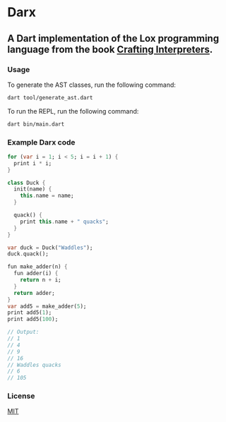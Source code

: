 # Darx

## A Dart implementation of the Lox programming language from the book [Crafting Interpreters](http://craftinginterpreters.com/).

### Usage

To generate the AST classes, run the following command:

```bash
dart tool/generate_ast.dart
```

To run the REPL, run the following command:

```bash
dart bin/main.dart 
```

### Example Darx code

```dart
for (var i = 1; i < 5; i = i + 1) {
  print i * i;
}

class Duck {
  init(name) {
    this.name = name;
  }

  quack() {
    print this.name + " quacks";
  }
}

var duck = Duck("Waddles");
duck.quack();

fun make_adder(n) {
  fun adder(i) {
    return n + i;
  }
  return adder;
}
var add5 = make_adder(5);
print add5(1);
print add5(100);

// Output:
// 1
// 4
// 9
// 16
// Waddles quacks
// 6
// 105
```

### License

[MIT](LICENSE)
